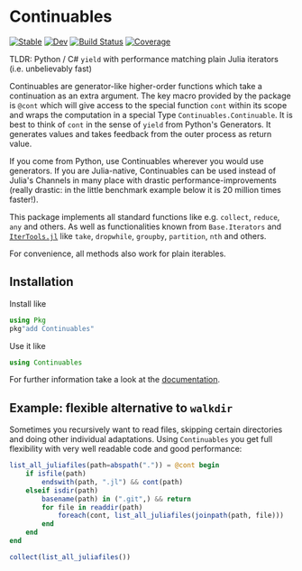 # Continuables

[![Stable](https://img.shields.io/badge/docs-stable-blue.svg)](https://jolin-io.github.io/Continuables.jl/stable)
[![Dev](https://img.shields.io/badge/docs-dev-blue.svg)](https://jolin-io.github.io/Continuables.jl/dev)
[![Build Status](https://github.com/jolin-io/Continuables.jl/workflows/CI/badge.svg)](https://github.com/jolin-io/Continuables.jl/actions)
[![Coverage](https://codecov.io/gh/jolin-io/Continuables.jl/branch/main/graph/badge.svg)](https://codecov.io/gh/jolin-io/Continuables.jl)


TLDR: Python / C# `yield` with performance matching plain Julia iterators  (i.e. unbelievably fast)

Continuables are generator-like higher-order functions which take a continuation as an extra argument. The key macro provided by the package is `@cont` which will give access to the special function `cont` within its scope and wraps the computation in a special Type `Continuables.Continuable`.
It is best to think of `cont` in the sense of `yield` from Python's Generators. It generates values and takes feedback from the outer process as return value.

If you come from Python, use Continuables wherever you would use generators. If you are Julia-native, Continuables can be used instead of Julia's Channels in many place with drastic performance-improvements (really drastic: in the little benchmark example below it is 20 million times faster!).

This package implements all standard functions like e.g. `collect`, `reduce`, `any` and others. As well as functionalities known from `Base.Iterators` and [`IterTools.jl`](https://github.com/JuliaCollections/IterTools.jl) like `take`, `dropwhile`, `groupby`, `partition`, `nth` and others.

For convenience, all methods also work for plain iterables.

## Installation

Install like
```julia
using Pkg
pkg"add Continuables"
```

Use it like
```julia
using Continuables
```

For further information take a look at the [documentation](https://jolin-io.github.io/Continuables.jl/dev).

## Example: flexible alternative to `walkdir`

Sometimes you recursively want to read files, skipping certain directories and doing other individual adaptations. Using `Continuables` you get full flexibility with very well readable code and good performance:

```julia
list_all_juliafiles(path=abspath(".")) = @cont begin
    if isfile(path)
        endswith(path, ".jl") && cont(path)
    elseif isdir(path)
        basename(path) in (".git",) && return
        for file in readdir(path)
            foreach(cont, list_all_juliafiles(joinpath(path, file)))
        end
    end
end

collect(list_all_juliafiles())
```
